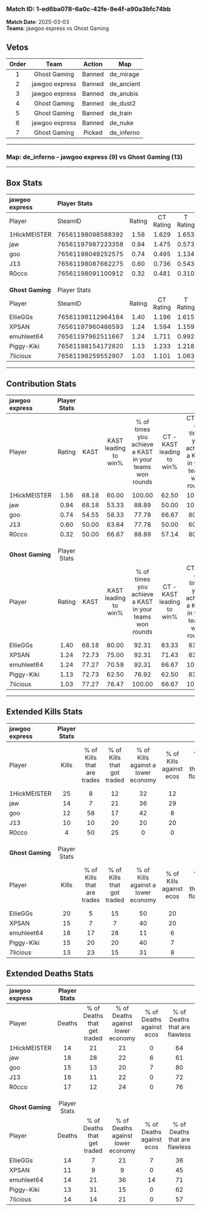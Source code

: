 ### Match ID: 1-ed6ba078-6a0c-42fe-9e4f-a90a3bfc74bb  
**Match Date**: 2025-03-03  
**Teams**: jawgoo express vs Ghost Gaming  

## Vetos  

| Order | Team | Action | Map |
| :---: | :--: | :----: | --- |
| 1 | Ghost Gaming | Banned | de_mirage |
| 2 | jawgoo express | Banned | de_ancient |
| 3 | jawgoo express | Banned | de_anubis |
| 4 | Ghost Gaming | Banned | de_dust2 |
| 5 | Ghost Gaming | Banned | de_train |
| 6 | jawgoo express | Banned | de_nuke |
| 7 | Ghost Gaming | Picked | de_inferno |

---  

### **Map**: de_inferno - jawgoo express (9) vs Ghost Gaming (13)  
---  

## Box Stats  

| **jawgoo express** | Player Stats      |        |           |          |       |       |       |         |        |      |     |
| :- | :- | :-: | :-: | :-: | :-: | :-: | :-: | :-: | :-: | :-: | :-: |
| Player             | SteamID           | Rating | CT Rating | T Rating | KAST  |  ADR  | Kills | Assists | Deaths | K/D  | HS% |
| 1HickMEISTER       | 76561198098588392 |  1.56  |   1.629   |  1.653   | 68.18 | 109.4 |  25   |    2    |   14   | 1.79 | 60  |
| jaw                | 76561197987223358 |  0.94  |   1.475   |  0.573   | 68.18 | 76.1  |  14   |    5    |   18   | 0.78 | 64  |
| goo                | 76561198049252575 |  0.74  |   0.495   |  1.134   | 54.55 | 48.2  |  12   |    3    |   15   | 0.80 | 33  |
| J13                | 76561198087662275 |  0.60  |   0.736   |  0.543   | 50.00 | 59.8  |  10   |    5    |   18   | 0.56 | 40  |
| R0cco              | 76561198091100912 |  0.32  |   0.481   |  0.310   | 50.00 | 37.6  |   4   |    6    |   17   | 0.24 | 75  |
|                    |                   |        |           |          |       |       |       |         |        |      |     |
|                    |                   |        |           |          |       |       |       |         |        |      |     |
|                    |                   |        |           |          |       |       |       |         |        |      |     |
| **Ghost Gaming**   | Player Stats      |        |           |          |       |       |       |         |        |      |     |
| Player             | SteamID           | Rating | CT Rating | T Rating | KAST  |  ADR  | Kills | Assists | Deaths | K/D  | HS% |
| EllieGGs           | 76561198112964184 |  1.40  |   1.196   |  1.615   | 68.18 | 112.1 |  20   |    7    |   14   | 1.43 | 35  |
| XPSAN              | 76561197960486593 |  1.24  |   1.594   |  1.159   | 72.73 | 88.0  |  15   |    9    |   11   | 1.36 | 46  |
| emuhleet64         | 76561197962511667 |  1.24  |   1.711   |  0.992   | 77.27 | 68.9  |  18   |    5    |   14   | 1.29 | 33  |
| Piggy-Kiki         | 76561198154172820 |  1.13  |   1.233   |  1.218   | 72.73 | 71.5  |  15   |    7    |   13   | 1.15 | 66  |
| 7licious           | 76561198259552907 |  1.03  |   1.101   |  1.063   | 77.27 | 64.4  |  13   |    5    |   14   | 0.93 | 61  |
---  

## Contribution Stats  

| **jawgoo express** | Player Stats |       |                      |                                                        |                           |                                                             |                          |                                                            |
| :- | :-: | :-: | :-: | :-: | :-: | :-: | :-: | :-: |
| Player             |    Rating    | KAST  | KAST leading to win% | % of times you achieve a KAST in your teams won rounds | CT - KAST leading to win% | CT - % of times you achieve a KAST in your teams won rounds | T - KAST leading to win% | T - % of times you achieve a KAST in your teams won rounds |
| 1HickMEISTER       |     1.56     | 68.18 |        60.00         |                         100.00                         |           62.50           |                           100.00                            |          57.14           |                           100.00                           |
| jaw                |     0.94     | 68.18 |        53.33         |                         88.89                          |           50.00           |                           100.00                            |          60.00           |                           75.00                            |
| goo                |     0.74     | 54.55 |        58.33         |                         77.78                          |           66.67           |                            80.00                            |          50.00           |                           75.00                            |
| J13                |     0.60     | 50.00 |        63.64         |                         77.78                          |           50.00           |                            60.00                            |          80.00           |                           100.00                           |
| R0cco              |     0.32     | 50.00 |        66.67         |                         88.89                          |           57.14           |                            80.00                            |          80.00           |                           100.00                           |
|                    |              |       |                      |                                                        |                           |                                                             |                          |                                                            |
|                    |              |       |                      |                                                        |                           |                                                             |                          |                                                            |
|                    |              |       |                      |                                                        |                           |                                                             |                          |                                                            |
| **Ghost Gaming**   | Player Stats |       |                      |                                                        |                           |                                                             |                          |                                                            |
| Player             |    Rating    | KAST  | KAST leading to win% | % of times you achieve a KAST in your teams won rounds | CT - KAST leading to win% | CT - % of times you achieve a KAST in your teams won rounds | T - KAST leading to win% | T - % of times you achieve a KAST in your teams won rounds |
| EllieGGs           |     1.40     | 68.18 |        80.00         |                         92.31                          |           83.33           |                            83.33                            |          77.78           |                           100.00                           |
| XPSAN              |     1.24     | 72.73 |        75.00         |                         92.31                          |           71.43           |                            83.33                            |          77.78           |                           100.00                           |
| emuhleet64         |     1.24     | 77.27 |        70.59         |                         92.31                          |           66.67           |                           100.00                            |          75.00           |                           85.71                            |
| Piggy-Kiki         |     1.13     | 72.73 |        62.50         |                         76.92                          |           62.50           |                            83.33                            |          62.50           |                           71.43                            |
| 7licious           |     1.03     | 77.27 |        76.47         |                         100.00                         |           66.67           |                           100.00                            |          87.50           |                           100.00                           |
---  

## Extended Kills Stats  

| **jawgoo express** | Player Stats |                            |                            |                                    |                         |                              |                                 |                                       |                    |           |
| :- | :-: | :-: | :-: | :-: | :-: | :-: | :-: | :-: | :-: | :-: |
| Player             |    Kills     | % of Kills that are trades | % of Kills that got traded | % of Kills against a lower economy | % of Kills against ecos | % of Kills that are flawless | % of Kills that are close duels | % of Kills that are assisted by flash | Pistol Round Kills | AWP Kills |
| 1HickMEISTER       |      25      |             8              |             12             |                 32                 |           12            |              48              |                4                |                  12                   |         4          |     0     |
| jaw                |      14      |             7              |             21             |                 36                 |           29            |              57              |                7                |                   0                   |         0          |     0     |
| goo                |      12      |             58             |             17             |                 42                 |            8            |              58              |               17                |                   0                   |         1          |     0     |
| J13                |      10      |             10             |             20             |                 20                 |           20            |              60              |               10                |                   0                   |         0          |     3     |
| R0cco              |      4       |             50             |             25             |                 0                  |            0            |              50              |                0                |                   0                   |         1          |     0     |
|                    |              |                            |                            |                                    |                         |                              |                                 |                                       |                    |           |
|                    |              |                            |                            |                                    |                         |                              |                                 |                                       |                    |           |
|                    |              |                            |                            |                                    |                         |                              |                                 |                                       |                    |           |
| **Ghost Gaming**   | Player Stats |                            |                            |                                    |                         |                              |                                 |                                       |                    |           |
| Player             |    Kills     | % of Kills that are trades | % of Kills that got traded | % of Kills against a lower economy | % of Kills against ecos | % of Kills that are flawless | % of Kills that are close duels | % of Kills that are assisted by flash | Pistol Round Kills | AWP Kills |
| EllieGGs           |      20      |             5              |             15             |                 50                 |           20            |              70              |               10                |                   0                   |         0          |     2     |
| XPSAN              |      15      |             7              |             7              |                 40                 |           20            |              80              |                7                |                   0                   |         1          |     0     |
| emuhleet64         |      18      |             17             |             28             |                 11                 |            6            |              78              |                6                |                   0                   |         2          |     3     |
| Piggy-Kiki         |      15      |             20             |             20             |                 40                 |            7            |              73              |                0                |                   7                   |         3          |     0     |
| 7licious           |      13      |             23             |             15             |                 31                 |            8            |              62              |                8                |                   8                   |         1          |     0     |
## Extended Deaths Stats  

| **jawgoo express** | Player Stats |                             |                                   |                          |                               |                            |                           |               |
| :- | :-: | :-: | :-: | :-: | :-: | :-: | :-: | :-: |
| Player             |    Deaths    | % of Deaths that get traded | % of Deaths against lower economy | % of Deaths against ecos | % of Deaths that are flawless | % of Deaths that are close | % of Deaths while blinded | Deaths to AWP |
| 1HickMEISTER       |      14      |             21              |                21                 |            0             |              64               |             14             |             0             |       1       |
| jaw                |      18      |             28              |                22                 |            6             |              61               |             6              |             6             |       0       |
| goo                |      15      |             13              |                20                 |            7             |              80               |             0              |             7             |       2       |
| J13                |      18      |             11              |                22                 |            0             |              72               |             11             |             0             |       1       |
| R0cco              |      17      |             12              |                24                 |            0             |              76               |             0              |             0             |       1       |
|                    |              |                             |                                   |                          |                               |                            |                           |               |
|                    |              |                             |                                   |                          |                               |                            |                           |               |
|                    |              |                             |                                   |                          |                               |                            |                           |               |
| **Ghost Gaming**   | Player Stats |                             |                                   |                          |                               |                            |                           |               |
| Player             |    Deaths    | % of Deaths that get traded | % of Deaths against lower economy | % of Deaths against ecos | % of Deaths that are flawless | % of Deaths that are close | % of Deaths while blinded | Deaths to AWP |
| EllieGGs           |      14      |              7              |                21                 |            7             |              36               |             21             |             0             |       1       |
| XPSAN              |      11      |              9              |                 9                 |            0             |              45               |             9              |             0             |       0       |
| emuhleet64         |      14      |             21              |                36                 |            14            |              71               |             7              |             7             |       0       |
| Piggy-Kiki         |      13      |             31              |                15                 |            0             |              62               |             0              |            15             |       1       |
| 7licious           |      14      |             14              |                21                 |            0             |              57               |             0              |             0             |       1       |
